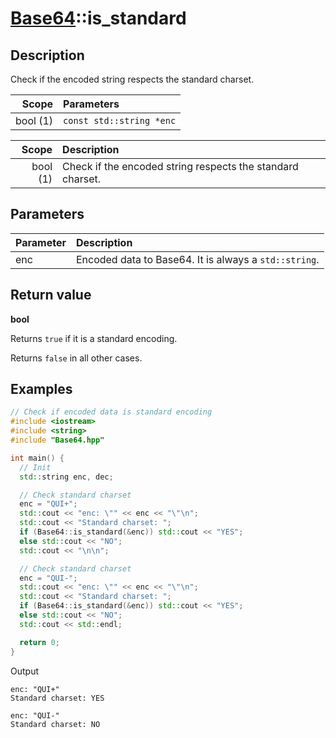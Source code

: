 # [Base64](Base64.md)::is_standard

## Description

Check if the encoded string respects the standard charset.

|Scope     |Parameters               |
|---------:|:------------------------|
|bool (1)  |`const std::string *enc` |

|Scope     |Description                                                |
|---------:|:----------------------------------------------------------|
|bool (1)  |Check if the encoded string respects the standard charset. |

## Parameters

|Parameter | Description                                          |
|:---------|:-----------------------------------------------------|
|enc       |Encoded data to Base64. It is always a `std::string`. |

## Return value

**bool**

Returns `true` if it is a standard encoding.

Returns `false` in all other cases.

## Examples

```C++
// Check if encoded data is standard encoding
#include <iostream>
#include <string>
#include "Base64.hpp"

int main() {
  // Init
  std::string enc, dec;

  // Check standard charset
  enc = "QUI+";
  std::cout << "enc: \"" << enc << "\"\n";
  std::cout << "Standard charset: ";
  if (Base64::is_standard(&enc)) std::cout << "YES";
  else std::cout << "NO";
  std::cout << "\n\n";

  // Check standard charset
  enc = "QUI-";
  std::cout << "enc: \"" << enc << "\"\n";
  std::cout << "Standard charset: ";
  if (Base64::is_standard(&enc)) std::cout << "YES";
  else std::cout << "NO";
  std::cout << std::endl;

  return 0;
}
```

Output

```
enc: "QUI+"
Standard charset: YES

enc: "QUI-"
Standard charset: NO
```
